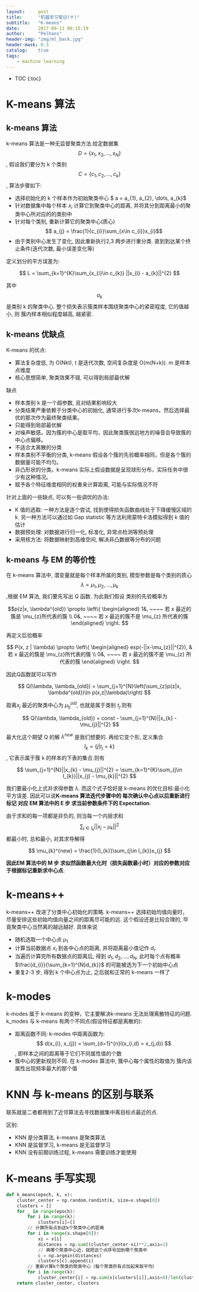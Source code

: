 ```yaml
---
layout:     post
title:      "机器学习笔记(十)"
subtitle:   "K-means"
date:       2017-09-11 00:15:19
author:     "Pelhans"
header-img: "img/ml_back.jpg"
header-mask: 0.3 
catalog:    true
tags:
    - machine learning
---
```



* TOC
{:toc}

# K-means 算法
## k-means 算法

k-means 算法是一种无监督聚类方法.给定数据集$$ D = \{x_{1}, x_{2}, \dots, x_{N}\}$$, 假设我们要分为 k 个类别 $$ C = \{c_{1}, c_{2}, \dots, c_{k}\}$$, 算法步骤如下:

* 选择初始化的 k 个样本作为初始聚类中心 $ a = a_{1}, a_{2}, \dots, a_{k}$    
* 针对数据集中每个样本 $x_{i}$ 计算它到聚类中心的距离, 并将其分到距离最小的聚类中心所对应的的类别中    
* 针对每个类别, 重新计算它的聚类中心(质心) $$ a_{j} = \frac{1}{c_{i}}\sum_{x\in c_{i}}x_{i}$$    
* 由于类别中心发生了变化, 因此重新执行2,3 两步进行重分类. 直到到达某个终止条件(迭代次数, 最小误差变化等)

定义划分的平方误差为:

$$ L = \sum_{k=1}^{K}\sum_{x_{i}\in c_{k}} ||x_{i} - a_{k}||^{2} $$

其中 $$a_{k}$$ 是类别 k 的聚类中心.  整个损失表示簇类样本围绕聚类中心的紧密程度, 它的值越小, 则 簇内样本相似程度越高, 越紧密.

## k-means 优缺点

K-means 的优点:

* 算法复杂度低, 为 O(Nkt), t 是迭代次数, 空间复杂度是 O(m(N+k)). m 是样本点维度    
* 核心思想简单, 聚类效果不错, 可以得到局部最优解    

缺点

* 样本类别 k 是一个超参数, 且对结果影响较大    
* 分类结果严重依赖于分类中心的初始化, 通常进行多次k-means，然后选择最优的那次作为最终聚类结果。    
* 只能得到局部最优解    
* 对噪声敏感。因为簇的中心是取平均，因此聚类簇很远地方的噪音会导致簇的中心点偏移。    
* 不适合太离散的分类    
* 样本类别不平衡的分类, k-means 假设各个簇的先验概率相同，但是各个簇的数据量可能不均匀。     
* 非凸形状的分类。k-means 实际上假设数据是呈现球形分布，实际任务中很少有这种情况。    
* 赋予各个特征维度相同的权重来计算距离, 可能与实际情况不符

针对上面的一些缺点, 可以有一些调优的办法:

* K 值的选取: 一种方法是逐个尝试, 找到使得损失函数曲线处于下降缓慢区域的 k. 另一种方法可以通过如 Gap statistic 等方法利用蒙特卡洛模拟得到 k 值的估计    
* 数据预处理: 对数据进行归一化, 标准化, 异常点检测等预处理    
* 采用核方法: 将数据映射到高维空间, 解决非凸数据等分布的问题

## k-means 与 EM 的等价性

在 k-means 算法中, 潜变量就是每个样本所属的类别, 模型参数是每个类别的质心$$ \lambda = \mu_{1}, \mu_{2}, \dots, \mu_{k}$$,根据 EM 算法, 我们要先写出 Q 函数. 为此我们假设 类别的先验概率为

$$p(z|x, \lambda^{old}) \propto
\left\{
\begin{aligned}
1&, ~~~~ 若 x 最近的簇是 \mu_{z}所代表的簇 \\
0&, ~~~~ 若 x 最近的簇不是 \mu_{z} 所代表的簇
\end{aligned}
\right.
$$

再定义后验概率

$$ P(x, z | \lambda) \propto
\left\{
\begin{aligned}
exp(-||x-\mu_{z}||^{2}), & 若 x 最近的簇是 \mu_{z}所代表的簇 \\
0&, ~~~~ 若 x 最近的簇不是 \mu_{z} 所代表的簇
\end{aligned}
\right.
$$

因此Q函数就可以写作

$$ Q(\lambda, \lambda_{old}) = \sum_{j=1}^{N}\left(\sum_{z}p(z|x, \lambda^{old})\ln p(x,z|\lambda)\right) $$

距离$x_{j}$ 最近的聚类中心为 $\mu_{tj}^{old}$, 也就是属于类别 $t_{j}$.则有

$$ Q(\lambda, \lambda_{old}) = const - \sum_{j=1}^{N}||x_{k} - \mu_{j}||^{2} $$

最大化这个期望 Q 的解 $\lambda^{new}$ 是我们想要的. 再给它变个形, 定义集合 
$$I_{k} = \{j |t_{j}=k  \}$$, 它表示属于簇 k 的样本的下表的集合.则有

$$ \sum_{j=1}^{N}||x_{k} - \mu_{j}||^{2} = \sum_{k=1}^{K}\sum_{j\in I_{k}}||x_{j} - \mu_{k}||^{2} $$

我们要最小化上式并求得参数 $\lambda$. 而这个式子恰好是 k-means 的优化目标:最小化平方误差. 因此可以说**K-means 算法迭代步骤中的 每次确认中心点以后重新进行标记 对应 EM 算法中的 E 步 求当前参数条件下的 Expectation**.

由于求和的每一项都是非负的, 则当每一个内层求和 
$$\sum_{j\in I_{k}}||x_{j} - \mu_{k}||^{2}$$ 都最小时, 总和最小, 对其求导解得

$$ \mu_{k}^{new} = \frac{1}{I_{k}}\sum_{j\in I_{k}}x_{j} $$

**因此EM 算法中的 M 步 求似然函数最大化时（损失函数最小时）对应的参数对应于根据标记重新求中心点**.

# k-means++

k-means++ 改进了分类中心初始化的策略. k-means++ 选择初始均值向量时，尽量安排这些初始均值向量之间的距离尽可能的远. 这个假设还是比较合理的, 毕竟聚类中心当然离的越远越好. 具体来说

* 随机选取一个中心点 $\mu_{1}$    
* 计算当前数据点 $x_{i}$ 到各中心点的距离, 并将距离最小值记作 $d_{i}$.     
* 当遍历计算完所有数据点的距离后, 得到 $d_{1}, d_{2}, \dots, d_{N}$, 此时每个点有概率 $\frac{d_{i}}{\sum_{k=1}^{N}d_{k}}$ 的可能被选为下一个初始中心点    
* 重复2-3 步, 得到 k 个中心点为止, 之后就和正常的 k-means 一样了

# k-modes

k-modes 属于 k-means 的变种，它主要解决k-means 无法处理离散特征的问题. k_modes 与 k-means 有两个不同点(假设特征都是离散的):

* 距离函数不同: k-modes 中距离函数为: $$ d(x_{i}, x_{j}) = \sum_{d=1}^{n}I(x_{i,d} = x_{j,d}) $$, 即样本之间的距离等于它们不同属性值的个数    
* 簇中心的更新规则不同. 在 k-modes 算法中, 簇中心每个属性的取值为 簇内该属性出现频率最大的那个值

# KNN 与 k-means 的区别与联系

联系就是二者都用到了近邻算法去寻找数据集中离目标点最近的点.

区别:

* KNN 是分类算法, k-means 是聚类算法    
* KNN 是监督学习, k-means 是无监督学习    
* KNN 没有前期训练过程, k-means 需要训练才能使用

# K-means 手写实现

```python
def k_means(epoch, k, x):
    cluster_center = np.random.randint(k, size=x.shape[0])
    clusters = []
    for _ in range(epoch):
        for i in range(k):
            clusters[i]=[]
        // 计算所有点到这k个聚类中心的距离    
        for i in range(x.shape[0]):
            xi = x[i]
            distances = np.sum((cluster_center-xi)**2,axis=1)
            // 离哪个聚类中心近，就把这个点序号加到哪个聚类中      
            c = np.argmin(distances)
            clusters[c].append(i)
        // 重新计算k个聚类的聚类中心（每个聚类所有点加起来取平均）    
        for i in range(k):
            cluster_center[i] = np.sum(x[clusters[i]],axis=0)/len(clusters[i])
    return cluster_center, clusters
```
